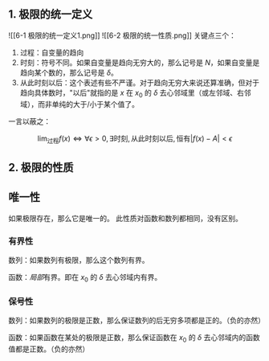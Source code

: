 ## 1. 极限的统一定义
![[6-1 极限的统一定义1.png]]
![[6-2 极限的统一性质.png]]
关键点三个：

1. 过程：自变量的趋向
2. 时刻：符号不同。如果自变量是趋向无穷大的，那么记号是 $N$，如果自变量是趋向某个数的，那么记号是 $\delta$。
3. 从此时刻以后：这个表述有些不严谨。对于趋向无穷大来说还算准确，但对于趋向具体数时，"以后"就指的是 $x$ 在 $x_{0}$ 的 $\delta$ 去心邻域里（或左邻域、右邻域），而非单纯的大于/小于某个值了。

一言以蔽之：

$$
\lim_{\mbox{过程}}f(x) \Leftrightarrow \forall \epsilon>0, \exists \mbox{时刻},\mbox{从此时刻以后},\mbox{恒有}|f(x)-A|<\epsilon
$$
## 2. 极限的性质
## 唯一性
如果极限存在，那么它是唯一的。
此性质对函数和数列都相同，没有区别。
### 有界性
数列：如果数列有极限，那么这个数列有界。

函数：*局部*有界。即在 $x_{0}$ 的 $\delta$ 去心邻域内有界。
### 保号性
数列：如果数列的极限是正数，那么保证数列的后无穷多项都是正的。（负的亦然）

函数：如果函数在某处的极限是正数，那么保证函数在 $x_{0}$ 的 $\delta$ 去心邻域内的函数值都是正数。（负的亦然）